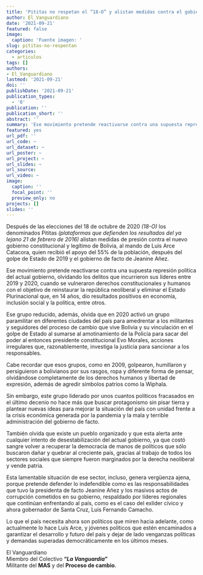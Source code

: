 ```yaml
---
title: 'Pititas no respetan el “18-O” y alistan medidas contra el gobierno constitucional y legítimo de Bolivia'
author: El_Vanguardiano
date: '2021-09-21'
featured: false
image:
  caption: 'Fuente imagen: '
slug: pititas-no-respentan
categories:
  - articulos
tags: []
authors:
- El_Vanguardiano
lastmod: '2021-09-21'
doi: ''
publishDate: '2021-09-21'
publication_types:
  - '0'
publication: ''
publication_short: ''
abstract: ''
summary: 'Ese movimiento pretende reactivarse contra una supuesta represión política del actual gobierno, olvidando los delitos que incurrieron sus líderes'
featured: yes
url_pdf: ''
url_code: ~
url_dataset: ~
url_poster: ~
url_project: ~
url_slides: ~
url_source: 
url_video: ~
image:
  caption: ''
  focal_point: ''
  preview_only: no
projects: []
slides: ''
---
```


Después de las elecciones del 18 de octubre de 2020 *(18-O)* los denominados Pititas *(plataformas que defienden los resultados del ya lejano 21 de febrero de 2016)* alistan medidas de presión contra el nuevo gobierno constitucional y legítimo de Bolivia, al mando de Luis Arce Catacora, quien recibió el apoyo del 55% de la población, después del golpe de Estado de 2019 y el gobierno de facto de Jeanine Añez.

Ese movimiento pretende reactivarse contra una supuesta represión política del actual gobierno, olvidando los delitos que incurrieron sus líderes entre 2019 y 2020, cuando se vulneraron derechos constitucionales y humanos con el objetivo de reinstaurar la república neoliberal y eliminar el Estado Plurinacional que, en 14 años, dio resultados positivos en economía, inclusión social y la política, entre otros.

Ese grupo reducido, además, olvida que en 2020 activó un grupo paramilitar en diferentes ciudades del país para amedrentar a los militantes y seguidores del proceso de cambio que vive Bolivia y su vinculación en el golpe de Estado al sumarse al amotinamiento de la Policía para sacar del poder al entonces presidente constitucional Evo Morales, acciones irregulares que, razonablemente, investiga la justicia para sancionar a los responsables.

Cabe recordar que esos grupos, como en 2009, golpearon, humillaron y persiguieron a bolivianos por sus rasgos, ropa y diferente forma de pensar, olvidándose completamente de los derechos humanos y libertad de expresión, además de agredir símbolos patrios como la Wiphala.

Sin embargo, este grupo liderado por unos cuantos políticos fracasados en el último decenio no hace más que buscar protagonismo sin pisar tierra y plantear nuevas ideas para mejorar la situación del país con unidad frente a la crisis económica generada por la pandemia y la mala y terrible administración del gobierno de facto.

También olvida que existe un pueblo organizado y que esta alerta ante cualquier intento de desestabilización del actual gobierno, ya que costó sangre volver a recuperar la democracia de manos de políticos que sólo buscaron dañar y quebrar al creciente país, gracias al trabajo de todos los sectores sociales que siempre fueron marginados por la derecha neoliberal y vende patria.

Esta lamentable situación de ese sector, incluso, genera vergüenza ajena, porque pretende defender lo indefendible como es las responsabilidades que tuvo la presidenta de facto Jeanine Añez y los masivos actos de corrupción cometidos en su gobierno, respaldado por líderes regionales que continúan enfrentando al país, como es el caso del exlíder cívico y ahora gobernador de Santa Cruz, Luis Fernando Camacho.

Lo que el país necesita ahora son políticos que miren hacia adelante, como actualmente lo hace Luis Arce, y jóvenes políticos que estén encaminados a garantizar el desarrollo y futuro del país y dejar de lado venganzas políticas y demandas superadas democráticamente en los últimos meses.

El Vanguardiano<br>
Miembro del Colectivo **“*La Vanguardia*”**<br>
Militante del **MAS** y del **Proceso de cambio**.<br>
